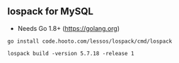 ## lospack for MySQL

* Needs Go 1.8+ (https://golang.org)

``` shell
go install code.hooto.com/lessos/lospack/cmd/lospack

lospack build -version 5.7.18 -release 1
```